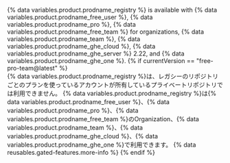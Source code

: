 {% data variables.product.prodname_registry %} is available with {% data variables.product.prodname_free_user %}, {% data variables.product.prodname_pro %}, {% data variables.product.prodname_free_team %} for organizations, {% data variables.product.prodname_team %}, {% data variables.product.prodname_ghe_cloud %}, {% data variables.product.prodname_ghe_server %} 2.22, and {% data variables.product.prodname_ghe_one %}.
{% if currentVersion == "free-pro-team@latest" %}
<br>{% data variables.product.prodname_registry %}は、レガシーのリポジトリごとのプランを使っているアカウントが所有しているプライベートリポジトリでは利用できません。 {% data variables.product.prodname_registry %}は{% data variables.product.prodname_free_user %}、{% data variables.product.prodname_pro %}、{% data variables.product.prodname_free_team %}のOrganization、{% data variables.product.prodname_team %}、{% data variables.product.prodname_ghe_cloud %}、{% data variables.product.prodname_ghe_one %}で利用できます。 {% data reusables.gated-features.more-info %}
{% endif %}
